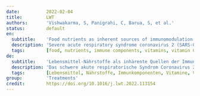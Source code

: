 ```yaml
---
date:          2022-02-04
title:         LWT
authors:       'Vishwakarma, S, Panigrahi, C, Barua, S, et al.'
status:        default
en:
  subtitle:    'Food nutrients as inherent sources of immunomodulation during COVID-19 pandemic'
  description: 'Severe acute respiratory syndrome coronavirus 2 (SARS-CoV-2) - a novel coronavirus has rapid spread, and caused community infection around the globe. During the absence of a vaccine, people focused more on an immunity-boosting diet and needed clear knowledge about immunity-boosting foods. However, after the vaccination drive, the importance of food as a natural source of immunomodulation cannot be neglected. So, the purpose of this review was to describe the role of vital nutrient in boosting immune system of body apart from other factors like adequate sleep, exercise, and low stress levels. Macrophages, neutrophils, natural killer cells, dendritic cells, B-cells, and T-cells are the important components having important role in maintaining immunity of the human body. The first four-act as the initial mediators of innate host defense, and the latter two produce antibodies for pathogen destruction. The review investigated vital nutrients like vitamin-C, A, E and D, iron, zinc, folic acid, probiotics, and prebiotics affecting these immune components in some extent. Fruits, vegetables, spices, herbs, seeds, nuts, cereals, millets, and superfoods like chlorella and spirulina are good sources of these nutrients. However, fortified foods, functional foods, encapsulated foods with bioactive compounds and plant-based foods have shown immense potential in boosting immunity against viral infections like COVID-19. Some clinical trials and retrospective cohort studies have shown reduction in the severity of COVID-19 patients with relation to plant-based diet, vitamin D and C doses, probiotic, and zinc salts application. '
  tags:        [food, nutrients, immune components, vitamins, vitamin C, vitamin A, vitamin D, vitamin E, iron, zinc, folic acid, probiotics]
de:
  subtitle:    'Lebensmittel-Nährstoffe als inhärente Quellen der Immunmodulation während der COVID-19-Pandemie'
  description: 'Das schwere akute respiratorische Syndrom Coronavirus 2 (SARS-CoV-2) - ein neuartiges Coronavirus - hat sich rasch ausgebreitet und weltweit zu Gemeinschaftsinfektionen geführt. Als es noch keinen Impfstoff gab, konzentrierten sich die Menschen mehr auf eine immunitätssteigernde Ernährung und brauchten klares Wissen über immunitätssteigernde Lebensmittel. Nach der Impfkampagne darf jedoch die Bedeutung von Lebensmitteln als natürliche Quelle der Immunmodulation nicht vernachlässigt werden. Ziel dieser Übersichtsarbeit war es daher, die Rolle lebenswichtiger Nährstoffe bei der Stärkung des körpereigenen Immunsystems zu beschreiben, abgesehen von anderen Faktoren wie ausreichendem Schlaf, Bewegung und geringem Stress. Makrophagen, neutrophile Granulozyten, natürliche Killerzellen, dendritische Zellen, B-Zellen und T-Zellen sind die wichtigsten Komponenten, die eine wichtige Rolle bei der Aufrechterhaltung der Immunität des menschlichen Körpers spielen. Die ersten vier fungieren als erste Vermittler der angeborenen Wirtsabwehr, und die beiden letzteren produzieren Antikörper zur Zerstörung von Krankheitserregern. In der Übersichtsarbeit wurden lebenswichtige Nährstoffe wie Vitamin C, A, E und D, Eisen, Zink, Folsäure, Probiotika und Präbiotika untersucht, die diese Immunkomponenten in gewissem Maße beeinflussen. Obst, Gemüse, Gewürze, Kräuter, Samen, Nüsse, Getreide, Hirse und Superfoods wie Chlorella und Spirulina sind gute Quellen für diese Nährstoffe. Angereicherte Lebensmittel, funktionelle Lebensmittel, mit bioaktiven Stoffen verkapselte Lebensmittel und pflanzliche Lebensmittel haben jedoch ein immenses Potenzial zur Stärkung der Immunität gegen Virusinfektionen wie COVID-19 gezeigt. Einige klinische Studien und retrospektive Kohortenstudien haben gezeigt, dass sich der Schweregrad von COVID-19-Patienten in Verbindung mit einer pflanzlichen Ernährung, Vitamin-D- und -C-Dosen, Probiotika und Zinksalzen verringert.' 
  tags:        [Lebensmittel, Nährstoffe, Immunkomponenten, Vitamine, Vitamin C, Vitamin A, Vitamin D, Vitamin E, Eisen, Zink, Folsäure, Probiotika]
group:         'Treatments'
credit:        https://doi.org/10.1016/j.lwt.2022.113154
---
```

